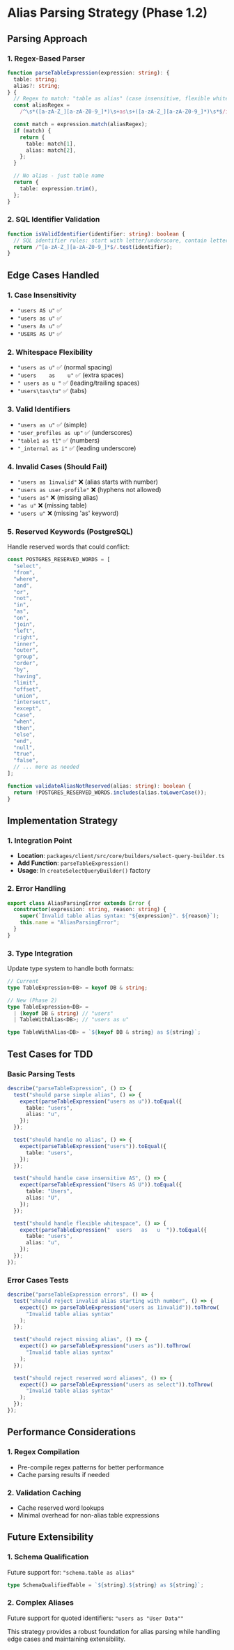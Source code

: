 # Alias Parsing Strategy (Phase 1.2)

## Parsing Approach

### 1. Regex-Based Parser

```typescript
function parseTableExpression(expression: string): {
  table: string;
  alias?: string;
} {
  // Regex to match: "table as alias" (case insensitive, flexible whitespace)
  const aliasRegex =
    /^\s*([a-zA-Z_][a-zA-Z0-9_]*)\s+as\s+([a-zA-Z_][a-zA-Z0-9_]*)\s*$/i;

  const match = expression.match(aliasRegex);
  if (match) {
    return {
      table: match[1],
      alias: match[2],
    };
  }

  // No alias - just table name
  return {
    table: expression.trim(),
  };
}
```

### 2. SQL Identifier Validation

```typescript
function isValidIdentifier(identifier: string): boolean {
  // SQL identifier rules: start with letter/underscore, contain letters/numbers/underscores
  return /^[a-zA-Z_][a-zA-Z0-9_]*$/.test(identifier);
}
```

## Edge Cases Handled

### 1. Case Insensitivity

- `"users AS u"` ✅
- `"users as u"` ✅
- `"users As u"` ✅
- `"USERS AS U"` ✅

### 2. Whitespace Flexibility

- `"users as u"` ✅ (normal spacing)
- `"users    as    u"` ✅ (extra spaces)
- `" users as u "` ✅ (leading/trailing spaces)
- `"users\tas\tu"` ✅ (tabs)

### 3. Valid Identifiers

- `"users as u"` ✅ (simple)
- `"user_profiles as up"` ✅ (underscores)
- `"table1 as t1"` ✅ (numbers)
- `"_internal as i"` ✅ (leading underscore)

### 4. Invalid Cases (Should Fail)

- `"users as 1invalid"` ❌ (alias starts with number)
- `"users as user-profile"` ❌ (hyphens not allowed)
- `"users as"` ❌ (missing alias)
- `"as u"` ❌ (missing table)
- `"users u"` ❌ (missing 'as' keyword)

### 5. Reserved Keywords (PostgreSQL)

Handle reserved words that could conflict:

```typescript
const POSTGRES_RESERVED_WORDS = [
  "select",
  "from",
  "where",
  "and",
  "or",
  "not",
  "in",
  "as",
  "on",
  "join",
  "left",
  "right",
  "inner",
  "outer",
  "group",
  "order",
  "by",
  "having",
  "limit",
  "offset",
  "union",
  "intersect",
  "except",
  "case",
  "when",
  "then",
  "else",
  "end",
  "null",
  "true",
  "false",
  // ... more as needed
];

function validateAliasNotReserved(alias: string): boolean {
  return !POSTGRES_RESERVED_WORDS.includes(alias.toLowerCase());
}
```

## Implementation Strategy

### 1. Integration Point

- **Location**: `packages/client/src/core/builders/select-query-builder.ts`
- **Add Function**: `parseTableExpression()`
- **Usage**: In `createSelectQueryBuilder()` factory

### 2. Error Handling

```typescript
export class AliasParsingError extends Error {
  constructor(expression: string, reason: string) {
    super(`Invalid table alias syntax: "${expression}". ${reason}`);
    this.name = "AliasParsingError";
  }
}
```

### 3. Type Integration

Update type system to handle both formats:

```typescript
// Current
type TableExpression<DB> = keyof DB & string;

// New (Phase 2)
type TableExpression<DB> =
  | (keyof DB & string) // "users"
  | TableWithAlias<DB>; // "users as u"

type TableWithAlias<DB> = `${keyof DB & string} as ${string}`;
```

## Test Cases for TDD

### Basic Parsing Tests

```typescript
describe("parseTableExpression", () => {
  test("should parse simple alias", () => {
    expect(parseTableExpression("users as u")).toEqual({
      table: "users",
      alias: "u",
    });
  });

  test("should handle no alias", () => {
    expect(parseTableExpression("users")).toEqual({
      table: "users",
    });
  });

  test("should handle case insensitive AS", () => {
    expect(parseTableExpression("Users AS U")).toEqual({
      table: "Users",
      alias: "U",
    });
  });

  test("should handle flexible whitespace", () => {
    expect(parseTableExpression("  users   as   u  ")).toEqual({
      table: "users",
      alias: "u",
    });
  });
});
```

### Error Cases Tests

```typescript
describe("parseTableExpression errors", () => {
  test("should reject invalid alias starting with number", () => {
    expect(() => parseTableExpression("users as 1invalid")).toThrow(
      "Invalid table alias syntax"
    );
  });

  test("should reject missing alias", () => {
    expect(() => parseTableExpression("users as")).toThrow(
      "Invalid table alias syntax"
    );
  });

  test("should reject reserved word aliases", () => {
    expect(() => parseTableExpression("users as select")).toThrow(
      "Invalid table alias syntax"
    );
  });
});
```

## Performance Considerations

### 1. Regex Compilation

- Pre-compile regex patterns for better performance
- Cache parsing results if needed

### 2. Validation Caching

- Cache reserved word lookups
- Minimal overhead for non-alias table expressions

## Future Extensibility

### 1. Schema Qualification

Future support for: `"schema.table as alias"`

```typescript
type SchemaQualifiedTable = `${string}.${string} as ${string}`;
```

### 2. Complex Aliases

Future support for quoted identifiers: `"users as "User Data""`

This strategy provides a robust foundation for alias parsing while handling edge cases and maintaining extensibility.
